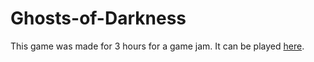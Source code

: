 # Ghosts-of-Darkness
 This game was made for 3 hours for a game jam. It can be played [here](https://epicninja.itch.io/ghosts-of-darkness).
